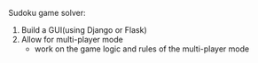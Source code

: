 Sudoku game solver:
1. Build a GUI(using Django or Flask)
2. Allow for multi-player mode
    - work on the game logic and rules of the multi-player mode